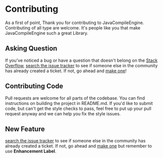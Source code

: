 # Contributing
As a first of point, Thank you for contributing to JavaCompileEngine. Contributing of all type are welcome.  It's people like you that make JavaCompileEngine such a great Library.


## Asking Question

If you've noticed a bug or have a question that doesn't belong on the [Stack Overflow](https://stackoverflow.com/questions/tagged/javaCompileEngine), [search the issue tracker](https://github.com/MohammadNik/JavaCompileEngine/issues) to see if
someone else in the community has already created a ticket. If not, go ahead and
[make one](https://github.com/MohammadNik/JavaCompileEngine/issues/new)!


## Contributing Code

Pull requests are welcome for all parts of the codebase. You can find instructions on building the project in README.md. If you'd like to submit code, but can't get the style checks to pass, feel free to put up your pull request anyway and we can help you fix the style issues. 

## New Feature
[search the issue tracker](https://github.com/MohammadNik/JavaCompileEngine/labels/enhancement) to see if
someone else in the community has already created a ticket. If not, go ahead and
[make one](https://github.com/MohammadNik/JavaCompileEngine/issues/new) but remember to use **Enhancement Label**.
